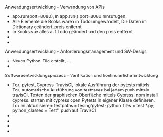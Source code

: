 Anwendungsentwicklung - Verwendung von APIs

- app.run(port=8080), In app.run() port=8080 hinzufügen.
- Alle Elemente die Books waren in Todo umgewandelt, Die Daten im Dictionary geändert, preis entfernt
- In Books.vue alles auf Todo geändert und den preis entfernt
- 
-

Anwendungsentwicklung - Anforderungsmanagement und SW-Design

- Neues Python-File erstellt, ...
-

Softwareentwicklungsprozess - Verifikation und kontinuierliche Entwicklung

- Tox, pytest, Cypress, TravisCI, lokale Ausführung der pytests mittels Tox, automatische Ausführung von testcases bei jedem push mittels travisCI, Testen der graphischen Oberfläche mittels Cypress. npm install cypress. 
starten mit cypress open
Pytests in eigener Klasse definieren. Tox.ini aktualisieren: testpaths = tesing/pytest; python_files = test_*.py; python_classes = Test''
push auf TravisCI
-
-
-
-